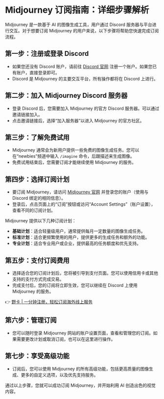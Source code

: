 # Midjourney 订阅指南：详细步骤解析

Midjourney 是一款基于 AI 的图像生成工具，用户通过 Discord 服务器与平台进行交互。对于想要订阅 Midjourney 的用户来说，以下步骤将帮助您快速完成订阅流程。

## 第一步：注册或登录 Discord

- 如果您还没有 Discord 账户，请前往 [Discord 官网](https://discord.com/) 注册一个账户。如果您已有账户，直接登录即可。
- Discord 是 Midjourney 的主要交互平台，所有操作都将在 Discord 上进行。

## 第二步：加入 Midjourney Discord 服务器

- 登录 Discord 后，您需要加入 Midjourney 的官方 Discord 服务器。可以通过邀请链接加入。
- 点击邀请链接后，选择“加入服务器”以进入 Midjourney 的官方社区。

## 第三步：了解免费试用

- Midjourney 通常会为新用户提供一些免费的图像生成任务。您可以在“newbies”频道中输入 `/imagine` 命令，后跟描述来生成图像。
- 免费试用结束后，您需要订阅才能继续使用 Midjourney 的服务。

## 第四步：选择订阅计划

- 要订阅 Midjourney，请访问 [Midjourney 官网](https://www.midjourney.com/) 并登录您的账户（使用与 Discord 绑定的相同信息）。
- 登录后，点击页面上的“订阅”按钮或访问“Account Settings”（账户设置），查看不同的订阅计划。

Midjourney 提供以下几种订阅计划：

- **基础计划**：适合轻量级用户，通常提供每月一定数量的图像生成任务。
- **标准计划**：适合更频繁使用的用户，提供更多的生成任务和额外的功能。
- **专业计划**：适合专业用户或企业，提供最高的任务额度和优先支持。

## 第五步：支付订阅费用

- 选择适合您的订阅计划后，您将被引导到支付页面。您可以使用信用卡或其他支持的支付方式完成交易。
- 完成支付后，您的订阅将立即生效，您可以继续在 Discord 上使用 Midjourney 的服务。

👉 [野卡 | 一分钟注册，轻松订阅海外线上服务](https://bbtdd.com/yeka)

## 第六步：管理订阅

- 您可以随时登录 Midjourney 网站的账户设置页面，查看和管理您的订阅。如果需要更改计划或取消订阅，也可以在这里进行操作。

## 第七步：享受高级功能

- 订阅后，您可以使用 Midjourney 的所有高级功能，包括更高质量的图像生成、更多的自定义选项，以及优先支持服务。

通过以上步骤，您就可以成功订阅 Midjourney，并开始利用 AI 创造出色的视觉内容。